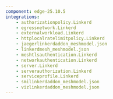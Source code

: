 ```yaml
---
component: edge-25.10.5
integrations:
    - authorizationpolicy.Linkerd
    - egressnetwork.Linkerd
    - externalworkload.Linkerd
    - httplocalratelimitpolicy.Linkerd
    - jaegerlinkerdaddon_meshmodel.json
    - linkerdmesh_meshmodel.json
    - meshtlsauthentication.Linkerd
    - networkauthentication.Linkerd
    - server.Linkerd
    - serverauthorization.Linkerd
    - serviceprofile.Linkerd
    - smilinkerdaddon_meshmodel.json
    - vizlinkerdaddon_meshmodel.json
---
```

